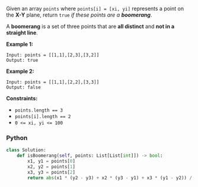 Given an array  `points`  where  `points[i] = [xi, yi]`  represents a point on the  **X-Y**  plane, return  `true`  _if
these points are a  **boomerang**_.

A  **boomerang**  is a set of three points that are  **all distinct**  and  **not in a straight line**.

**Example 1:**

```
Input: points = [[1,1],[2,3],[3,2]]
Output: true
```

**Example 2:**

```
Input: points = [[1,1],[2,2],[3,3]]
Output: false
```

**Constraints:**

- `points.length == 3`
- `points[i].length == 2`
- `0 <= xi, yi <= 100`

### Python

```py
class Solution:
    def isBoomerang(self, points: List[List[int]]) -> bool:
        x1, y1 = points[0]
        x2, y2 = points[1]
        x3, y3 = points[2]
        return abs(x1 * (y2 - y3) + x2 * (y3 - y1) + x3 * (y1 - y2)) / 2 != 0
```